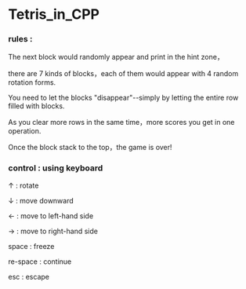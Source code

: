 # Tetris_in_CPP

### rules :

The next block would randomly appear and print in the hint zone，

there are 7 kinds of blocks，each of them would appear with 4 random rotation forms.


You need to let the blocks "disappear"--simply by letting the entire row filled with blocks.

As you clear more rows in the same time，more scores you get in one operation.

Once the block stack to the top，the game is over!

### control : using keyboard

↑ : rotate

↓ : move downward

← : move to left-hand side

→ : move to right-hand side


space : freeze

re-space : continue


esc : escape
